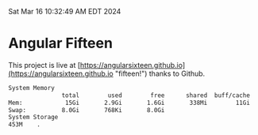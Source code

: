 Sat Mar 16 10:32:49 AM EDT 2024

# Angular Fifteen


This project is live at [https://angularsixteen.github.io](https://angularsixteen.github.io "fifteen!") thanks to Github.

```bash
System Memory
               total        used        free      shared  buff/cache   available
Mem:            15Gi       2.9Gi       1.6Gi       338Mi        11Gi        12Gi
Swap:          8.0Gi       768Ki       8.0Gi
System Storage
453M	.
```
